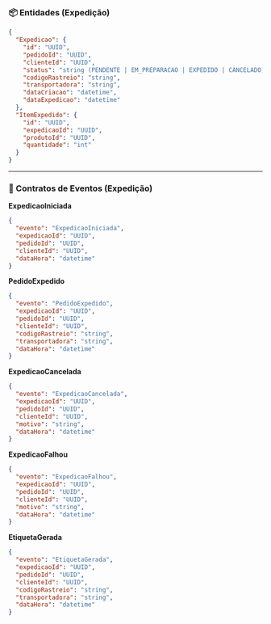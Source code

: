 ### 📦 Entidades (Expedição)

```json
{
  "Expedicao": {
    "id": "UUID",
    "pedidoId": "UUID",
    "clienteId": "UUID",
    "status": "string (PENDENTE | EM_PREPARACAO | EXPEDIDO | CANCELADO)",
    "codigoRastreio": "string",
    "transportadora": "string",
    "dataCriacao": "datetime",
    "dataExpedicao": "datetime"
  },
  "ItemExpedido": {
    "id": "UUID",
    "expedicaoId": "UUID",
    "produtoId": "UUID",
    "quantidade": "int"
  }
}
```

---

### 📢 Contratos de Eventos (Expedição)

**ExpedicaoIniciada**

```json
{
  "evento": "ExpedicaoIniciada",
  "expedicaoId": "UUID",
  "pedidoId": "UUID",
  "clienteId": "UUID",
  "dataHora": "datetime"
}
```

**PedidoExpedido**

```json
{
  "evento": "PedidoExpedido",
  "expedicaoId": "UUID",
  "pedidoId": "UUID",
  "clienteId": "UUID",
  "codigoRastreio": "string",
  "transportadora": "string",
  "dataHora": "datetime"
}
```

**ExpedicaoCancelada**

```json
{
  "evento": "ExpedicaoCancelada",
  "expedicaoId": "UUID",
  "pedidoId": "UUID",
  "clienteId": "UUID",
  "motivo": "string",
  "dataHora": "datetime"
}
```

**ExpedicaoFalhou**

```json
{
  "evento": "ExpedicaoFalhou",
  "expedicaoId": "UUID",
  "pedidoId": "UUID",
  "clienteId": "UUID",
  "motivo": "string",
  "dataHora": "datetime"
}
```

**EtiquetaGerada**

```json
{
  "evento": "EtiquetaGerada",
  "expedicaoId": "UUID",
  "pedidoId": "UUID",
  "clienteId": "UUID",
  "codigoRastreio": "string",
  "transportadora": "string",
  "dataHora": "datetime"
}
```
